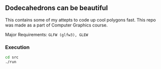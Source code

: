 ## Dodecahedrons can be beautiful

This contains some of my attepts to code up cool polygons fast. This repo was made as a part of Computer Graphics course.

Major Requirements: `GLFW (glfw3), GLEW`

### Execution
```bash
cd src
./run    
```
